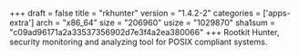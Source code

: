+++
draft = false
title = "rkhunter"
version = "1.4.2-2"
categories = ['apps-extra']
arch = "x86_64"
size = "206960"
usize = "1029870"
sha1sum = "c09ad96171a2a33537356902d7e3f4a2ea380066"
+++
Rootkit Hunter, security monitoring and analyzing tool for POSIX compliant systems.